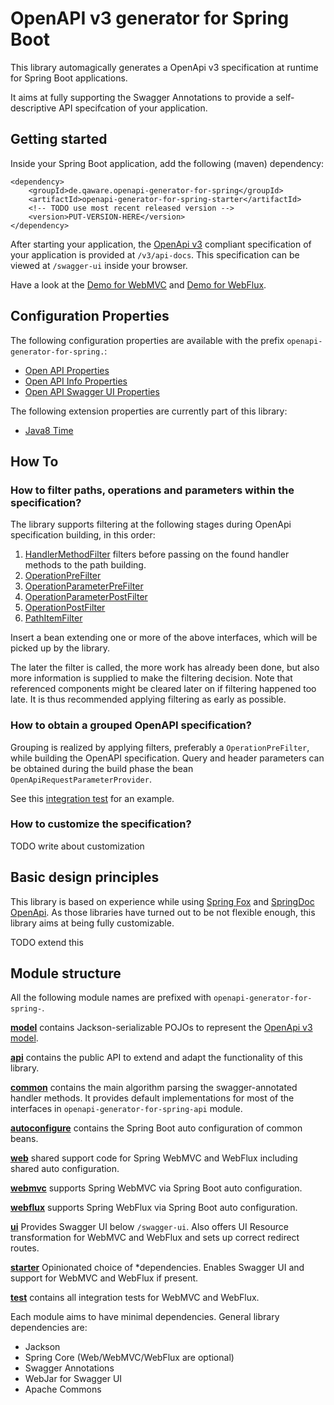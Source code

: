 # OpenAPI v3 generator for Spring Boot

This library automagically generates a OpenApi v3 specification at runtime for Spring Boot applications.

It aims at fully supporting the Swagger Annotations to provide
a self-descriptive API specifcation of your application.

## Getting started

Inside your Spring Boot application, add the following (maven) dependency:
```
<dependency>
	<groupId>de.qaware.openapi-generator-for-spring</groupId>
	<artifactId>openapi-generator-for-spring-starter</artifactId>
	<!-- TODO use most recent released version -->
	<version>PUT-VERSION-HERE</version>
</dependency>
```

After starting your application, 
the [OpenApi v3](https://github.com/OAI/OpenAPI-Specification/blob/3.0.1/versions/3.0.1.md) compliant
specification of your application is provided at `/v3/api-docs`. 
This specification can be viewed at `/swagger-ui` inside your browser.

Have a look at the [Demo for WebMVC](demo/openapi-generator-for-spring-demo-webmvc) 
and [Demo for WebFlux](demo/openapi-generator-for-spring-demo-webflux).

## Configuration Properties

The following configuration properties are available with the prefix `openapi-generator-for-spring.`:

* [Open API Properties](openapi-generator-for-spring-common/src/main/java/de/qaware/openapigeneratorforspring/common/OpenApiConfigurationProperties.java)
* [Open API Info Properties](openapi-generator-for-spring-common/src/main/java/de/qaware/openapigeneratorforspring/common/info/OpenApiInfoConfigurationProperties.java)
* [Open API Swagger UI Properties](openapi-generator-for-spring-ui/src/main/java/de/qaware/openapigeneratorforspring/ui/OpenApiSwaggerUiConfigurationProperties.java)

The following extension properties are currently part of this library:
* [Java8 Time](openapi-generator-for-spring-common/src/main/java/de/qaware/openapigeneratorforspring/common/schema/resolver/type/extension/java8/Java8TimeTypeResolverConfigurationProperties.java)

## How To

### How to filter paths, operations and parameters within the specification?

The library supports filtering at the following stages during OpenApi specification building, in this order:

1. [HandlerMethodFilter](openapi-generator-for-spring-api/src/main/java/de/qaware/openapigeneratorforspring/common/filter/handlermethod/HandlerMethodFilter.java)
filters before passing on the found handler methods to the path building.
1. [OperationPreFilter](openapi-generator-for-spring-api/src/main/java/de/qaware/openapigeneratorforspring/common/filter/operation/OperationPreFilter.java)
1. [OperationParameterPreFilter](openapi-generator-for-spring-api/src/main/java/de/qaware/openapigeneratorforspring/common/filter/operation/parameter/OperationParameterPreFilter.java)
1. [OperationParameterPostFilter](openapi-generator-for-spring-api/src/main/java/de/qaware/openapigeneratorforspring/common/filter/operation/parameter/OperationParameterPostFilter.java)
1. [OperationPostFilter](openapi-generator-for-spring-api/src/main/java/de/qaware/openapigeneratorforspring/common/filter/operation/OperationPostFilter.java)
1. [PathItemFilter](openapi-generator-for-spring-api/src/main/java/de/qaware/openapigeneratorforspring/common/filter/pathitem/PathItemFilter.java)

Insert a bean extending one or more of the above interfaces, which will be picked up by the library.

The later the filter is called, the more work has already been done, but
also more information is supplied to make the filtering decision. Note
that referenced components might be cleared later on if filtering happened
too late. It is thus recommended applying filtering as early as possible.

### How to obtain a grouped OpenAPI specification?

Grouping is realized by applying filters, preferably a `OperationPreFilter`,
while building the OpenAPI specification. Query and header parameters can be
obtained during the build phase the bean `OpenApiRequestParameterProvider`.

See this [integration test](openapi-generator-for-spring-test/src/test/java/de/qaware/openapigeneratorforspring/test/app10/App10Test.java) 
for an example.

### How to customize the specification?

TODO write about customization

## Basic design principles

This library is based on experience while using [Spring
Fox](https://github.com/springfox/springfox) and [SpringDoc
OpenApi](https://github.com/springdoc/springdoc-openapi).
As those libraries have turned out to be not flexible
enough, this library aims at being fully customizable.

TODO extend this

## Module structure

All the following module names are prefixed with `openapi-generator-for-spring-`.

**[model](openapi-generator-for-spring-model)** contains
Jackson-serializable POJOs to represent the [OpenApi v3
model](https://github.com/OAI/OpenAPI-Specification/blob/3.0.1/versions/3.0.1.md).

**[api](openapi-generator-for-spring-api)** contains the public
API to extend and adapt the functionality of this library.

**[common](openapi-generator-for-spring-common)** contains the main algorithm parsing the swagger-annotated handler methods.
 It provides default implementations for most of the interfaces in `openapi-generator-for-spring-api` module.

**[autoconfigure](openapi-generator-for-spring-autoconfigure)** contains the Spring Boot 
auto configuration of common beans.

**[web](openapi-generator-for-spring-web)** shared support code for Spring WebMVC and WebFlux
 including shared auto configuration.

**[webmvc](openapi-generator-for-spring-webmvc)** supports Spring WebMVC via Spring Boot auto configuration.

**[webflux](openapi-generator-for-spring-webflux)** supports Spring WebFlux via Spring Boot auto configuration.

**[ui](openapi-generator-for-spring-ui)** Provides Swagger UI below `/swagger-ui`. 
Also offers UI Resource transformation for WebMVC and WebFlux and sets up correct redirect routes.  

**[starter](openapi-generator-for-spring-starter)** Opinionated choice of
*dependencies. Enables Swagger UI and support for WebMVC and WebFlux if present.

**[test](openapi-generator-for-spring-test)** contains all integration tests for WebMVC and WebFlux.

Each module aims to have minimal dependencies. General library dependencies are:
* Jackson 
* Spring Core (Web/WebMVC/WebFlux are optional)
* Swagger Annotations
* WebJar for Swagger UI
* Apache Commons

